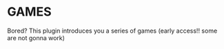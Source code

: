# GAMES
Bored? This plugin introduces you a series of games (early access!! some are not gonna work)
